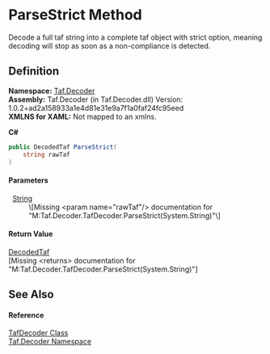 # ParseStrict Method


Decode a full taf string into a complete taf object with strict option, meaning decoding will stop as soon as a non-compliance is detected.



## Definition
**Namespace:** <a href="N_Taf_Decoder.md">Taf.Decoder</a>  
**Assembly:** Taf.Decoder (in Taf.Decoder.dll) Version: 1.0.2+ad2a158933a1e4d81e31e9a7f1a0faf24fc95eed  
**XMLNS for XAML:** Not mapped to an xmlns.

**C#**
``` C#
public DecodedTaf ParseStrict(
	string rawTaf
)
```



#### Parameters
<dl><dt>  <a href="https://learn.microsoft.com/dotnet/api/system.string" target="_blank" rel="noopener noreferrer">String</a></dt><dd>\[Missing &lt;param name="rawTaf"/&gt; documentation for "M:Taf.Decoder.TafDecoder.ParseStrict(System.String)"\]</dd></dl>

#### Return Value
<a href="T_Taf_Decoder_entity_DecodedTaf.md">DecodedTaf</a>  
\[Missing &lt;returns&gt; documentation for "M:Taf.Decoder.TafDecoder.ParseStrict(System.String)"\]

## See Also


#### Reference
<a href="T_Taf_Decoder_TafDecoder.md">TafDecoder Class</a>  
<a href="N_Taf_Decoder.md">Taf.Decoder Namespace</a>  
